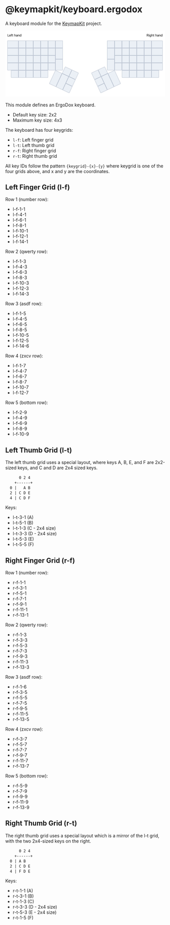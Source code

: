 # @keymapkit/keyboard.ergodox

A keyboard module for the [KeymapKit](https://github.com/mrled/KeymapKit) project.

![Screenshot](screenshot.png?raw=true "Screenshot")

This module defines an ErgoDox keyboard.

- Default key size: 2x2
- Maximum key size: 4x3

The keyboard has four keygrids:

- `l-f`: Left finger grid
- `l-t`: Left thumb grid
- `r-f`: Right finger grid
- `r-t`: Right thumb grid

All key IDs follow the pattern `{keygrid}-{x}-{y}` where keygrid is one of the four grids above, and x and y are the coordinates.

## Left Finger Grid (l-f)

Row 1 (number row):

- l-f-1-1
- l-f-4-1
- l-f-6-1
- l-f-8-1
- l-f-10-1
- l-f-12-1
- l-f-14-1

Row 2 (qwerty row):

- l-f-1-3
- l-f-4-3
- l-f-6-3
- l-f-8-3
- l-f-10-3
- l-f-12-3
- l-f-14-3

Row 3 (asdf row):

- l-f-1-5
- l-f-4-5
- l-f-6-5
- l-f-8-5
- l-f-10-5
- l-f-12-5
- l-f-14-6

Row 4 (zxcv row):

- l-f-1-7
- l-f-4-7
- l-f-6-7
- l-f-8-7
- l-f-10-7
- l-f-12-7

Row 5 (bottom row):

- l-f-2-9
- l-f-4-9
- l-f-6-9
- l-f-8-9
- l-f-10-9

## Left Thumb Grid (l-t)

The left thumb grid uses a special layout,
where keys A, B, E, and F are 2x2-sized keys,
and C and D are 2x4 sized keys.

```text
      0 2 4
    +------+
  0 |   A B
  2 | C D E
  4 | C D F
```

Keys:

- l-t-3-1 (A)
- l-t-5-1 (B)
- l-t-1-3 (C - 2x4 size)
- l-t-3-3 (D - 2x4 size)
- l-t-5-3 (E)
- l-t-5-5 (F)

## Right Finger Grid (r-f)

Row 1 (number row):

- r-f-1-1
- r-f-3-1
- r-f-5-1
- r-f-7-1
- r-f-9-1
- r-f-11-1
- r-f-13-1

Row 2 (qwerty row):

- r-f-1-3
- r-f-3-3
- r-f-5-3
- r-f-7-3
- r-f-9-3
- r-f-11-3
- r-f-13-3

Row 3 (asdf row):

- r-f-1-6
- r-f-3-5
- r-f-5-5
- r-f-7-5
- r-f-9-5
- r-f-11-5
- r-f-13-5

Row 4 (zxcv row):

- r-f-3-7
- r-f-5-7
- r-f-7-7
- r-f-9-7
- r-f-11-7
- r-f-13-7

Row 5 (bottom row):

- r-f-5-9
- r-f-7-9
- r-f-9-9
- r-f-11-9
- r-f-13-9

## Right Thumb Grid (r-t)

The right thumb grid uses a special layout
which is a mirror of the l-t grid,
with the two 2x4-sized keys on the right.

```text
      0 2 4
    +------+
  0 | A B
  2 | C D E
  4 | F D E
```

Keys:

- r-t-1-1 (A)
- r-t-3-1 (B)
- r-t-1-3 (C)
- r-t-3-3 (D - 2x4 size)
- r-t-5-3 (E - 2x4 size)
- r-t-1-5 (F)

